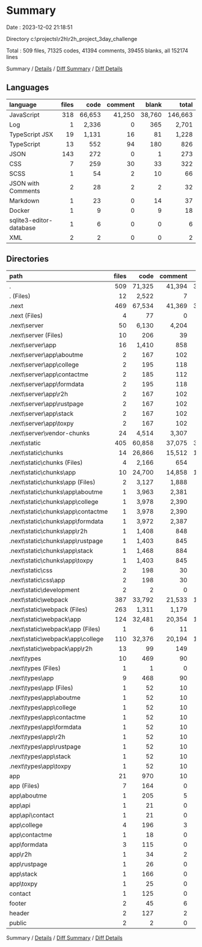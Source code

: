 # Summary

Date : 2023-12-02 21:18:51

Directory c:\\projects\\r2h\\r2h_project_3day_challenge

Total : 509 files,  71325 codes, 41394 comments, 39455 blanks, all 152174 lines

Summary / [Details](details.md) / [Diff Summary](diff.md) / [Diff Details](diff-details.md)

## Languages
| language | files | code | comment | blank | total |
| :--- | ---: | ---: | ---: | ---: | ---: |
| JavaScript | 318 | 66,653 | 41,250 | 38,760 | 146,663 |
| Log | 1 | 2,336 | 0 | 365 | 2,701 |
| TypeScript JSX | 19 | 1,131 | 16 | 81 | 1,228 |
| TypeScript | 13 | 552 | 94 | 180 | 826 |
| JSON | 143 | 272 | 0 | 1 | 273 |
| CSS | 7 | 259 | 30 | 33 | 322 |
| SCSS | 1 | 54 | 2 | 10 | 66 |
| JSON with Comments | 2 | 28 | 2 | 2 | 32 |
| Markdown | 1 | 23 | 0 | 14 | 37 |
| Docker | 1 | 9 | 0 | 9 | 18 |
| sqlite3-editor-database | 1 | 6 | 0 | 0 | 6 |
| XML | 2 | 2 | 0 | 0 | 2 |

## Directories
| path | files | code | comment | blank | total |
| :--- | ---: | ---: | ---: | ---: | ---: |
| . | 509 | 71,325 | 41,394 | 39,455 | 152,174 |
| . (Files) | 12 | 2,522 | 7 | 405 | 2,934 |
| .next | 469 | 67,534 | 41,369 | 38,943 | 147,846 |
| .next (Files) | 4 | 77 | 0 | 0 | 77 |
| .next\\server | 50 | 6,130 | 4,204 | 3,957 | 14,291 |
| .next\\server (Files) | 10 | 206 | 39 | 0 | 245 |
| .next\\server\\app | 16 | 1,410 | 858 | 818 | 3,086 |
| .next\\server\\app\\aboutme | 2 | 167 | 102 | 97 | 366 |
| .next\\server\\app\\college | 2 | 195 | 118 | 113 | 426 |
| .next\\server\\app\\contactme | 2 | 185 | 112 | 107 | 404 |
| .next\\server\\app\\formdata | 2 | 195 | 118 | 113 | 426 |
| .next\\server\\app\\r2h | 2 | 167 | 102 | 97 | 366 |
| .next\\server\\app\\rustpage | 2 | 167 | 102 | 97 | 366 |
| .next\\server\\app\\stack | 2 | 167 | 102 | 97 | 366 |
| .next\\server\\app\\toxpy | 2 | 167 | 102 | 97 | 366 |
| .next\\server\\vendor-chunks | 24 | 4,514 | 3,307 | 3,139 | 10,960 |
| .next\\static | 405 | 60,858 | 37,075 | 34,824 | 132,757 |
| .next\\static\\chunks | 14 | 26,866 | 15,512 | 15,307 | 57,685 |
| .next\\static\\chunks (Files) | 4 | 2,166 | 654 | 519 | 3,339 |
| .next\\static\\chunks\\app | 10 | 24,700 | 14,858 | 14,788 | 54,346 |
| .next\\static\\chunks\\app (Files) | 2 | 3,127 | 1,888 | 1,874 | 6,889 |
| .next\\static\\chunks\\app\\aboutme | 1 | 3,963 | 2,381 | 2,374 | 8,718 |
| .next\\static\\chunks\\app\\college | 1 | 3,978 | 2,390 | 2,383 | 8,751 |
| .next\\static\\chunks\\app\\contactme | 1 | 3,978 | 2,390 | 2,383 | 8,751 |
| .next\\static\\chunks\\app\\formdata | 1 | 3,972 | 2,387 | 2,380 | 8,739 |
| .next\\static\\chunks\\app\\r2h | 1 | 1,408 | 848 | 841 | 3,097 |
| .next\\static\\chunks\\app\\rustpage | 1 | 1,403 | 845 | 838 | 3,086 |
| .next\\static\\chunks\\app\\stack | 1 | 1,468 | 884 | 877 | 3,229 |
| .next\\static\\chunks\\app\\toxpy | 1 | 1,403 | 845 | 838 | 3,086 |
| .next\\static\\css | 2 | 198 | 30 | 23 | 251 |
| .next\\static\\css\\app | 2 | 198 | 30 | 23 | 251 |
| .next\\static\\development | 2 | 2 | 0 | 0 | 2 |
| .next\\static\\webpack | 387 | 33,792 | 21,533 | 19,494 | 74,819 |
| .next\\static\\webpack (Files) | 263 | 1,311 | 1,179 | 0 | 2,490 |
| .next\\static\\webpack\\app | 124 | 32,481 | 20,354 | 19,494 | 72,329 |
| .next\\static\\webpack\\app (Files) | 1 | 6 | 11 | 4 | 21 |
| .next\\static\\webpack\\app\\college | 110 | 32,376 | 20,194 | 19,432 | 72,002 |
| .next\\static\\webpack\\app\\r2h | 13 | 99 | 149 | 58 | 306 |
| .next\\types | 10 | 469 | 90 | 162 | 721 |
| .next\\types (Files) | 1 | 1 | 0 | 0 | 1 |
| .next\\types\\app | 9 | 468 | 90 | 162 | 720 |
| .next\\types\\app (Files) | 1 | 52 | 10 | 18 | 80 |
| .next\\types\\app\\aboutme | 1 | 52 | 10 | 18 | 80 |
| .next\\types\\app\\college | 1 | 52 | 10 | 18 | 80 |
| .next\\types\\app\\contactme | 1 | 52 | 10 | 18 | 80 |
| .next\\types\\app\\formdata | 1 | 52 | 10 | 18 | 80 |
| .next\\types\\app\\r2h | 1 | 52 | 10 | 18 | 80 |
| .next\\types\\app\\rustpage | 1 | 52 | 10 | 18 | 80 |
| .next\\types\\app\\stack | 1 | 52 | 10 | 18 | 80 |
| .next\\types\\app\\toxpy | 1 | 52 | 10 | 18 | 80 |
| app | 21 | 970 | 10 | 63 | 1,043 |
| app (Files) | 7 | 164 | 0 | 19 | 183 |
| app\\aboutme | 1 | 205 | 5 | 3 | 213 |
| app\\api | 1 | 21 | 0 | 6 | 27 |
| app\\api\\contact | 1 | 21 | 0 | 6 | 27 |
| app\\college | 4 | 196 | 3 | 14 | 213 |
| app\\contactme | 1 | 18 | 0 | 2 | 20 |
| app\\formdata | 3 | 115 | 0 | 7 | 122 |
| app\\r2h | 1 | 34 | 2 | 2 | 38 |
| app\\rustpage | 1 | 26 | 0 | 2 | 28 |
| app\\stack | 1 | 166 | 0 | 6 | 172 |
| app\\toxpy | 1 | 25 | 0 | 2 | 27 |
| contact | 1 | 125 | 0 | 19 | 144 |
| footer | 2 | 45 | 6 | 7 | 58 |
| header | 2 | 127 | 2 | 18 | 147 |
| public | 2 | 2 | 0 | 0 | 2 |

Summary / [Details](details.md) / [Diff Summary](diff.md) / [Diff Details](diff-details.md)
